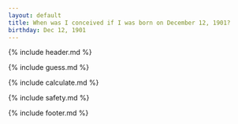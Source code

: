 ```yaml
---
layout: default
title: When was I conceived if I was born on December 12, 1901?
birthday: Dec 12, 1901
---
```


{% include header.md %}

{% include guess.md %}

{% include calculate.md %}

{% include safety.md %}

{% include footer.md %}



